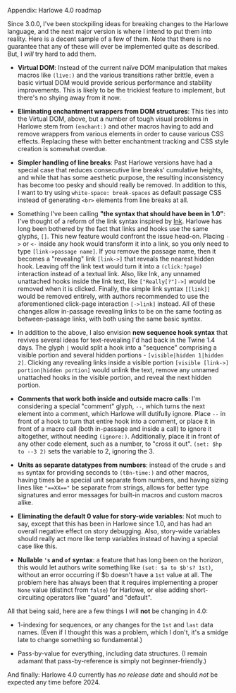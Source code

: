 Appendix: Harlowe 4.0 roadmap

Since 3.0.0, I've been stockpiling ideas for breaking changes to the Harlowe language, and the next major version is where I intend to put them into reality. Here is a decent sample of a few of them. Note that there is no guarantee that any of these will ever be implemented quite as described. But, I *will* try hard to add them.

 * **Virtual DOM**: Instead of the current naïve DOM manipulation that makes macros like `(live:)` and the various transitions rather brittle, even a basic virtual DOM would provide serious performance and stability improvements. This is likely to be the trickiest feature to implement, but there's no shying away from it now. 

 * **Eliminating enchantment wrappers from DOM structures**: This ties into the Virtual DOM, above, but a number of tough visual problems in Harlowe stem from `(enchant:)` and other macros having to add and remove wrappers from various elements in order to cause various CSS effects. Replacing these with better enchantment tracking and CSS style creation is somewhat overdue.

 * **Simpler handling of line breaks**: Past Harlowe versions have had a special case that reduces consecutive line breaks' cumulative heights, and while that has some aesthetic purpose, the resulting inconsistency has become too pesky and should really be removed. In addition to this, I want to try using `white-space: break-spaces` as default passage CSS instead of generating `<br>` elements from line breaks at all.

 * Something I've been calling **"the syntax that should have been in 1.0"**: I've thought of a reform of the link syntax inspired by [Ink](https://github.com/inkle/ink/blob/master/Documentation/WritingWithInk.md). Harlowe has long been bothered by the fact that links and hooks use the same glyphs, `[]`. This new feature would confront the issue head-on. Placing `->` or `<-` inside any hook would transform it into a link, so you only need to type `[link->passage name]`. If you remove the passage name, then it becomes a "revealing" link `[link->]` that reveals the nearest hidden hook. Leaving off the link text would turn it into a `(click:?page)` interaction instead of a textual link. Also, like Ink, any unnamed unattached hooks inside the link text, like `["Really[?"]->]` would be removed when it is clicked. Finally, the simple link syntax `[[link]]` would be removed entirely, with authors recommended to use the aforementioned click-page interaction `[->link]` instead. All of these changes allow in-passage revealing links to be on the same footing as between-passage links, with both using the same basic syntax.

 * In addition to the above, I also envision **new sequence hook syntax** that revives several ideas for text-revealing I'd had back in the Twine 1.4 days. The glyph `|` would split a hook into a "sequence" comprising a visible portion and several hidden portions - `[visible|hidden 1|hidden 2]`. Clicking any revealing links inside a visible portion `[visible [link->] portion|hidden portion]` would unlink the text, remove any unnamed unattached hooks in the visible portion, and reveal the next hidden portion.

 * **Comments that work both inside and outside macro calls**: I'm considering a special "comment" glyph, `--`, which turns the next element into a comment, which Harlowe will dutifully ignore. Place `--` in front of a hook to turn that entire hook into a comment, or place it in front of a macro call (both in-passage and inside a call) to ignore it altogether, without needing `(ignore:)`. Additionally, place it in front of any other code element, such as a number, to "cross it out". `(set: $hp to --3 2)` sets the variable to 2, ignoring the 3.

 * **Units as separate datatypes from numbers**: instead of the crude `s` and `ms` syntax for providing seconds to `(t8n-time:)` and other macros, having times be a special unit separate from numbers, and having sizing lines like `"==XX=="` be separate from strings, allows for better type signatures and error messages for built-in macros and custom macros alike.

 * **Eliminating the default 0 value for story-wide variables**: Not much to say, except that this has been in Harlowe since 1.0, and has had an overall negative effect on story debugging. Also, story-wide variables should really act more like temp variables instead of having a special case like this.

 * **Nullable `'s` and `of` syntax**: a feature that has long been on the horizon, this would let authors write something like `(set: $a to $b's? 1st)`, without an error occurring if $b doesn't have a `1st` value at all. The problem here has always been that it requires implementing a proper `None` value (distinct from `false`) for Harlowe, or else adding short-circuiting operators like "guard" and "default".

All that being said, here are a few things I will **not** be changing in 4.0:

 * 1-indexing for sequences, or any changes for the `1st` and `last` data names. (Even if I thought this was a problem, which I don't, it's a smidge late to change something so fundamental.)

 * Pass-by-value for everything, including data structures. (I remain adamant that pass-by-reference is simply not beginner-friendly.)

And finally: Harlowe 4.0 currently has *no release date* and should *not* be expected any time before 2024.
